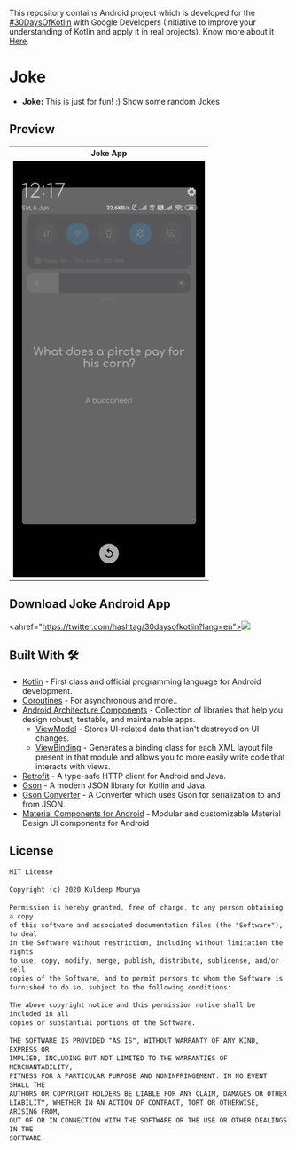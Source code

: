 This repository contains Android project which is developed for the <a
href="https://twitter.com/hashtag/30daysofkotlin?lang=en">#30DaysOfKotlin</a>
with Google Developers (Initiative to improve your understanding of
Kotlin and apply it in real projects). Know more about it <a
href="https://eventsonair.withgoogle.com/events/kotlin">Here</a>.

# Joke

- **Joke:** This is just for fun! :) Show some random Jokes

## Preview
<table style="width:100%">
  <tr>
    <th>Joke App</th>
  </tr>
  <tr>
    <td><img src="art/demo.gif"/></td>
  </tr>
</table>

## Download Joke Android App
<ahref="https://twitter.com/hashtag/30daysofkotlin?lang=en"><img src="art/download.png"/></a>

## Built With 🛠
- [Kotlin](https://kotlinlang.org/) - First class and official programming language for Android development.
- [Coroutines](https://kotlinlang.org/docs/reference/coroutines-overview.html) - For asynchronous and more..
- [Android Architecture Components](https://developer.android.com/topic/libraries/architecture) - Collection of libraries that help you design robust, testable, and maintainable apps.
  - [ViewModel](https://developer.android.com/topic/libraries/architecture/viewmodel) - Stores UI-related data that isn't destroyed on UI changes.
  - [ViewBinding](https://developer.android.com/topic/libraries/view-binding) - Generates a binding class for each XML layout file present in that module and allows you to more easily write code that interacts with views.
- [Retrofit](https://square.github.io/retrofit/) - A type-safe HTTP client for Android and Java.
- [Gson](https://github.com/google/gson) - A modern JSON library for Kotlin and Java.
- [Gson Converter](https://github.com/square/retrofit/tree/master/retrofit-converters/gson) - A Converter which uses Gson for serialization to and from JSON.
- [Material Components for Android](https://github.com/material-components/material-components-android) - Modular and customizable Material Design UI components for Android


## License

```
MIT License

Copyright (c) 2020 Kuldeep Mourya

Permission is hereby granted, free of charge, to any person obtaining a copy
of this software and associated documentation files (the "Software"), to deal
in the Software without restriction, including without limitation the rights
to use, copy, modify, merge, publish, distribute, sublicense, and/or sell
copies of the Software, and to permit persons to whom the Software is
furnished to do so, subject to the following conditions:

The above copyright notice and this permission notice shall be included in all
copies or substantial portions of the Software.

THE SOFTWARE IS PROVIDED "AS IS", WITHOUT WARRANTY OF ANY KIND, EXPRESS OR
IMPLIED, INCLUDING BUT NOT LIMITED TO THE WARRANTIES OF MERCHANTABILITY,
FITNESS FOR A PARTICULAR PURPOSE AND NONINFRINGEMENT. IN NO EVENT SHALL THE
AUTHORS OR COPYRIGHT HOLDERS BE LIABLE FOR ANY CLAIM, DAMAGES OR OTHER
LIABILITY, WHETHER IN AN ACTION OF CONTRACT, TORT OR OTHERWISE, ARISING FROM,
OUT OF OR IN CONNECTION WITH THE SOFTWARE OR THE USE OR OTHER DEALINGS IN THE
SOFTWARE.
```

